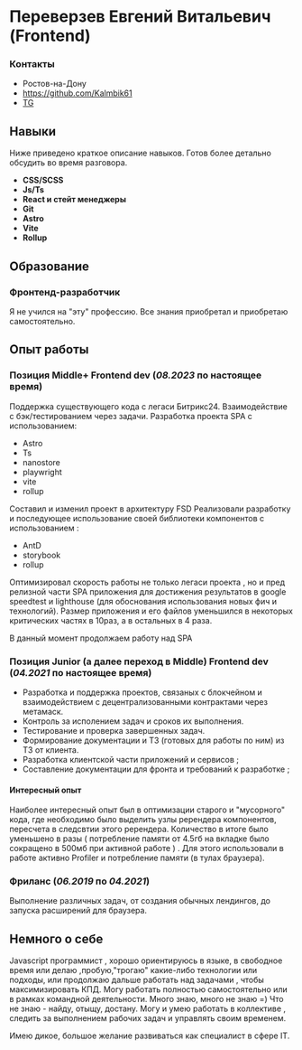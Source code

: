 # Переверзев Евгений Витальевич (Frontend)

### Контакты
- Ростов-на-Дону
- https://github.com/Kalmbik61
- [TG](https://t.me/kalmbik61)

## Навыки

Ниже приведено краткое описание навыков. Готов более детально обсудить во время разговора.

- **CSS/SCSS**
- **Js/Ts**
- **React  и стейт менеджеры**
- **Git**
- **Astro**
- **Vite**
- **Rollup**

## Образование

### Фронтенд-разработчик
Я не учился на "эту" профессию. Все знания приобретал и приобретаю самостоятельно.

## Опыт работы

### Позиция Middle+ Frontend dev  (*08.2023* по настоящее время)

Поддержка существующего кода с легаси Битрикс24.
Взаимодействие с бэк/тестированием через задачи.
Разработка проекта SPA с использованием:

- Astro
- Ts
- nanostore
- playwright
- vite
- rollup

Составил и изменил проект в архитектуру FSD
Реализовали разработку и последующее использование своей библиотеки компонентов с использованием :
- AntD
- storybook
- rollup

Оптимизировал скорость работы не только легаси проекта , но и пред релизной части SPA приложения для достижения результатов в google speedtest и lighthouse (для обоснования использования новых фич и технологий).
Размер приложения и его файлов уменьшился в некоторых критических частях в 10раз, а в остальных в 4 раза.

В данный момент продолжаем работу над SPA

### Позиция Junior (а далее переход в Middle) Frontend dev   (*04.2021* по настоящее время)

- Разработка и поддержка проектов, связаных с блокчейном и взаимодействием с децентрализованными контрактами через метамаск.
- Контроль за исполением задач и сроков их выполнения. 
- Тестирование и проверка завершенных задач. 
- Формирование документации и ТЗ (готовых для работы по ним) из ТЗ от клиента.
- Разработка клиентской части приложений и сервисов ;
- Составление документации для фронта и требований к разработке ;

#### Интересный опыт
Наиболее интересный опыт был в оптимизации старого и "мусорного" кода, где необходимо было выделить узлы ререндера компонентов, пересчета в следсвтии этого ререндера. Количество  в итоге было уменьшено в разы ( потребление памяти от 4.5гб на вкладке было сокращено в 500мб при активной работе ) . Для этого использовали в работе активно Profiler и потребление памяти (в тулах браузера).

### Фриланс  (*06.2019* по *04.2021*)

Выполнение различных задач, от создания обычных лендингов, до запуска расширений для браузера.

## Немного о себе

Javascript программист , хорошо ориентируюсь в языке, в свободное время или делаю ,пробую,"трогаю" какие-либо технологии или подходы, или продолжаю дальше работать над задачами , чтобы максимизировать КПД.
Могу работать полностью самостоятельно или в рамках командной деятельности.
Много знаю, много не знаю =)
Что не знаю - найду, отыщу, достану.
Могу и умею работать в коллективе , следить за выполнением рабочих задач и управлять своим временем.

Имею дикое, большое желание развиваться как специалист в сфере IT.

